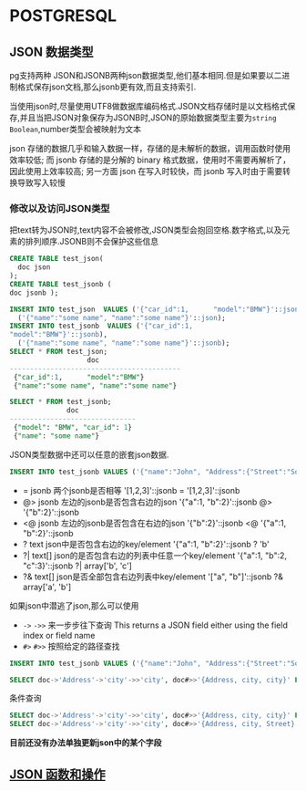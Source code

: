 # POSTGRESQL

## JSON 数据类型

pg支持两种 JSON和JSONB两种json数据类型,他们基本相同.但是如果要以二进制格式保存json文档,那么jsonb更有效,而且支持索引.

当使用json时,尽量使用UTF8做数据库编码格式.JSON文档存储时是以文档格式保存,并且当把JSON对象保存为JSONB时,JSON的原始数据类型主要为`string Boolean`,number类型会被映射为文本

json 存储的数据几乎和输入数据一样，存储的是未解析的数据，调用函数时使用效率较低; 而 jsonb 存储的是分解的 binary 格式数据，使用时不需要再解析了，因此使用上效率较高; 另一方面 json 在写入时较快，而 jsonb 写入时由于需要转换导致写入较慢

### 修改以及访问JSON类型

把text转为JSON时,text内容不会被修改,JSON类型会抱回空格.数字格式,以及元素的排列顺序.JSONB则不会保护这些信息

```sql
CREATE TABLE test_json(
  doc json
);
CREATE TABLE test_jsonb (
doc jsonb );

INSERT INTO test_json  VALUES ('{"car_id":1,      "model":"BMW"}'::json),
  ('{"name":"some name", "name":"some name"}'::json);
INSERT INTO test_jsonb  VALUES ('{"car_id":1,
"model":"BMW"}'::jsonb),
  ('{"name":"some name", "name":"some name"}'::jsonb);
SELECT * FROM test_json;
                   doc
------------------------------------------
 {"car_id":1,      "model":"BMW"}
 {"name":"some name", "name":"some name"}

SELECT * FROM test_jsonb;
              doc
-------------------------------
 {"model": "BMW", "car_id": 1}
 {"name": "some name"}

```

JSON类型数据中还可以任意的嵌套json数据.
```sql
INSERT INTO test_jsonb VALUES ('{"name":"John", "Address":{"Street":"Some street", "city":"Some city"}, "rank":[5,3,4,5,2,3,4,5]}'::JSONB);
```

- =	    jsonb	两个jsonb是否相等	'[1,2,3]'::jsonb = '[1,2,3]'::jsonb
- @>	jsonb	左边的jsonb是否包含右边的json	'{"a":1, "b":2}'::jsonb @> '{"b":2}'::jsonb
- <@	jsonb	左边的jsonb是否包含在右边的json	'{"b":2}'::jsonb <@ '{"a":1, "b":2}'::jsonb
- ?	     text	json中是否包含右边的key/element	'{"a":1, "b":2}'::jsonb ? 'b'
- ?|	text[]	json的是否包含右边的列表中任意一个key/element '{"a":1, "b":2, "c":3}'::jsonb ?| array['b', 'c']
- ?&	text[]	json是否全部包含右边列表中key/element	'["a", "b"]'::jsonb ?& array['a', 'b']

如果json中潜逃了json,那么可以使用
- `->` `->>` 来一步步往下查询
This returns a JSON field either using the field index or field name
- `#>` `#>>` 按照给定的路径查找

```sql
INSERT INTO test_jsonb VALUES ('{"name":"John", "Address":{"Street":"Some street", "city":{"Street":"Some street", "city":"Some city"}}, "rank":[5,3,4,5,2,3,4,5]}'::JSONB);

SELECT doc->'Address'->'city'->>'city', doc#>>'{Address, city, city}' FROM test_jsonb;
```

条件查询

```sql
SELECT doc->'Address'->'city'->>'city', doc#>>'{Address, city, city}' FROM test_jsonb where doc->'Address'->'city'->>'city'='Some city';
SELECT doc->'Address'->'city'->>'city', doc#>>'{Address, city, Street}' FROM test_jsonb where doc#>>'{Address,city,city}'='Some city';
```

**目前还没有办法单独更新json中的某个字段**


##  [JSON 函数和操作](https://www.postgresql.org/docs/9.5/static/functions-json.html)
